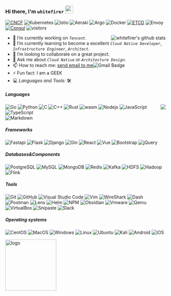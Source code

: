 ### Hi there, I'm `whitefirer` <img src = "https://raw.githubusercontent.com/MartinHeinz/MartinHeinz/master/wave.gif" width=25>

<a href="https://www.cncf.io/">![CNCF](https://img.shields.io/badge/-CNCF-5f5f5f?style=flat&logo=cncf&logoColor=ffffff&labelColor=0078D6)</a>
![Kubernetes](https://img.shields.io/badge/-Kubernetes-5f5f5f?style=flat&logo=kubernetes&logoColor=ffffff&labelColor=0078D6)
![Istio](https://img.shields.io/badge/-Istio-5f5f5f?style=flat&logo=istio&logoColor=ffffff&labelColor=0078D6)
![Aeraki](https://img.shields.io/badge/-Aeraki-5f5f5f?style=flat&logo=aeraki&logoColor=ffffff&labelColor=0078D6)
![Argo](https://img.shields.io/badge/-Argo-5f5f5f?style=flat&logo=argo&logoColor=ffffff&labelColor=0078D6)
![Docker](https://img.shields.io/badge/-Docker-5f5f5f?style=flat&logo=docker&logoColor=ffffff&labelColor=0078D6)
<a href="https://github.com/etcd-io/etcd">![ETCD](https://img.shields.io/badge/-ETCD-5f5f5f?style=flat&logo=etcd&logoColor=ffffff&labelColor=599dd5)</a>
![Envoy](https://img.shields.io/badge/-Envoy-5f5f5f?style=flat&logo=consul&logoColor=ffffff&labelColor=d04fab)
<a href="https://github.com/hashicorp/consul">![Consul](https://img.shields.io/badge/-Consul-5f5f5f?style=flat&logo=consul&logoColor=ffffff&labelColor=ce4875)</a>
![visitors](https://visitor-badge.glitch.me/badge?page_id=whitefirer)

<img align="right" src="https://github-readme-stats.vercel.app/api?username=whitefirer&show_icons=true&theme=vue" alt="whitefirer's github stats" />

<!-- [![My Skills](https://skillicons.dev/icons?i=aws,gcp,azure,react,vue,flutter&perline=3)](https://skillicons.dev) -->
<!-- <img align="right" src="https://github-readme-stats.vercel.app/api/top-langs/?username=whitefirer&theme=vue" alt="whitefirer's github top language" /> -->

- 🔭 I’m currently working on *`Tencent`*.
- 🌱 I’m currently learning to become a excellent *`Cloud Native Developer`*, *`Infrastructure Engineer`*, *`Architect`*.
- 👯 I’m looking to collaborate on a great project.
- 💬 Ask me about *`Cloud Native`* or *`Architecture Design`*.
- 📫 How to reach me: [send email to me](mailto:whitefirer@gmail.com)![Gmail Badge](https://img.shields.io/badge/-Gmail-c14438?style=flat-square&logo=Gmail&logoColor=white&link=mailto:whitefirer@gmail.com)
- ⚡ Fun fact: I am a GEEK
- 💻 *Languages and Tools:* 🛠️<br>

<h5>Languages</h5>
<img align="right" src="https://skillicons.dev/icons?i=go,python,c,cpp,rust,webassembly,nodejs,javascript,typescript,fastapi,flask,django,postgres,mysql,mongo,redis,react,vue,bootstrap,git,kubernetes,docker,vim,vscode&perline=4&theme=light" />

![Go](https://img.shields.io/badge/-Go-5f5f5f?style=flat&logo=go&logoColor=85d2e3&labelColor=ffffff)
![Python](https://img.shields.io/badge/-Python-5f5f5f?style=flat&logo=python&labelColor=ffffff)
![C](https://img.shields.io/badge/-C-5f5f5f?style=flat&logo=c&logoColor=4a79a5&labelColor=ffffff)
![C++](https://img.shields.io/badge/-CPP-5f5f5f?style=flat&logo=cplusplus&logoColor=4a79a5&labelColor=ffffff)
![Rust](https://img.shields.io/badge/-Rust-5f5f5f?style=flat&logo=rust&logoColor=000000&labelColor=ffffff)
![wasm](https://img.shields.io/badge/-Wasm-5f5f5f?style=flat&logo=webassembly&logoColor=4a79a5&labelColor=ffffff)
![Nodejs](https://img.shields.io/badge/-Nodejs-5f5f5f?style=flat&logo=Node.js&labelColor=ffffff)
![JavaScript](https://img.shields.io/badge/-JavaScript-5f5f5f?style=flat&logo=javascript&labelColor=ffffff)
![TypeScript](https://img.shields.io/badge/-TypeScript-5f5f5f?style=flat&logo=typescript&labelColor=ffffff)<br>
![Markdown](https://img.shields.io/badge/-Markdown-5f5f5f?style=flat&logo=markdown&logoColor=4a79a5&labelColor=ffffff)

<h5>Frameworks</h5>
  
![Fastapi](https://img.shields.io/badge/-Fastapi-5f5f5f?style=flat&logo=fastapi&logoColor=ffffff&labelColor=44968a)
![Flask](https://img.shields.io/badge/-Flask-5f5f5f?style=flat&logo=flask&logoColor=000000&labelColor=ffffff)
![Django](https://img.shields.io/badge/-Django-5f5f5f?style=flat&logo=django&logoColor=000000&labelColor=ffffff)
![Gin](https://img.shields.io/badge/-Gin-5f5f5f?style=flat&logo=gin&labelColor=ffffff)
![React](https://img.shields.io/badge/-React-5f5f5f?style=flat&logo=react&labelColor=ffffff)
![Vue](https://img.shields.io/badge/-Vue-5f5f5f?style=flat&logo=vue.js&labelColor=ffffff)
![Bootstrap](https://img.shields.io/badge/-Bootstrap-5f5f5f?style=flat&logo=bootstrap&logoColor=ffffff&labelColor=563D7C)
![jQuery](https://img.shields.io/badge/-jQuery-5f5f5f?style=flat&logo=jQuery&logoColor=0769AD&labelColor=ffffff)

<h5>Databases&Components</h5>

![PostgreSQL](https://img.shields.io/badge/-PostgreSQL-5f5f5f?style=flat&logo=postgresql&logoColor=ffffff&labelColor=336791)
![MySQL](https://img.shields.io/badge/-MySQL-5f5f5f?style=flat&logo=mysql&labelColor=ffffff)
![MongoDB](https://img.shields.io/badge/-MongoDB-5f5f5f?style=flat&logo=mongodb&labelColor=ffffff)
![Redis](https://img.shields.io/badge/-Redis-5f5f5f?style=flat&logo=redis&labelColor=ffffff)
![Kafka](https://img.shields.io/badge/-Kafka-5f5f5f?style=flat&logo=json&logoColor=000000&labelColor=ffffff)
![HDFS](https://img.shields.io/badge/-HDFS-5f5f5f?style=flat&logo=hdfs&logoColor=000000&labelColor=ffffff)
![Hadoop](https://img.shields.io/badge/-Hadoop-5f5f5f?style=flat&logo=hadoop&logoColor=000000&labelColor=ffffff)
![Flink](https://img.shields.io/badge/-Flink-5f5f5f?style=flat&logo=flink&logoColor=000000&labelColor=ffffff)

<h5>Tools</h5>

![Git](https://img.shields.io/badge/-Git-5f5f5f?style=flat&logo=git&logoColor=F05032&labelColor=ffffff)
![GitHub](https://img.shields.io/badge/-GitHub-5f5f5f?style=flat&logo=github&logoColor=000000&labelColor=ffffff)
![Visual Studio Code](https://img.shields.io/badge/-VSCode-5f5f5f?style=flat&logo=visual-studio-code&labelColor=007ACC)
![Vim](https://img.shields.io/badge/-Vim-5f5f5f?style=flat&logo=vim&logoColor=357820&labelColor=ffffff)
![WireShark](https://img.shields.io/badge/-WireShark-5f5f5f?style=flat&logo=wireshark&logoColor=ffffff&labelColor=0078D6)
![Dash](https://img.shields.io/badge/-Dash-5f5f5f?style=flat&logo=dash&logoColor=ffffff&labelColor=0078D6)
![Postman](https://img.shields.io/badge/-Postman-5f5f5f?style=flat&logo=postman&logoColor=ffffff&labelColor=ee7447)
![Lens](https://img.shields.io/badge/-Lens-5f5f5f?style=flat&logo=lens&logoColor=ffffff&labelColor=0078D6)
![Helm](https://img.shields.io/badge/-Helm-5f5f5f?style=flat&logo=helm&logoColor=ffffff&labelColor=0078D6)
![NPM](https://img.shields.io/badge/-npm-5f5f5f?style=flat&logo=npm&labelColor=ffffff)
![Obsidian](https://img.shields.io/badge/-Obsidian-5f5f5f?style=flat&logo=obsidian&logoColor=8074d3&labelColor=ffffff)
![Vmware](https://img.shields.io/badge/-Vmware-5f5f5f?style=flat&logo=vmware&labelColor=ffffff)
![Qemu](https://img.shields.io/badge/-Qemu-5f5f5f?style=flat&logo=qemu&labelColor=ffffff)
![VirtualBox](https://img.shields.io/badge/-VirtualBox-5f5f5f?style=flat&logo=virtualbox&labelColor=213a61)
![Snipaste](https://img.shields.io/badge/-Snipaste-5f5f5f?style=flat&logo=snipaste&labelColor=ffffff)
![Slack](https://img.shields.io/badge/-Slack-5f5f5f?style=flat&logo=slack&logoColor=ffffff&labelColor=0078D6)

<h5>Operating systems</h5>

![CentOS](https://img.shields.io/badge/-CentOS-5f5f5f?style=flat&logo=centos&logoColor=883075&labelColor=ffffff)
![MacOS](https://img.shields.io/badge/-MacOS-5f5f5f?style=flat&logo=apple&logoColor=000000&labelColor=ffffff)
![Windows](https://img.shields.io/badge/-Windows-5f5f5f?style=flat&logo=windows&logoColor=ffffff&labelColor=0078D6)
![Linux](https://img.shields.io/badge/-Linux-5f5f5f?style=flat&logo=linux&logoColor=000000&labelColor=aaaa22)
![Ubuntu](https://img.shields.io/badge/-Ubuntu-5f5f5f?style=flat&logo=ubuntu&labelColor=ffffff)
![Kali](https://img.shields.io/badge/-Kali-5f5f5f?style=flat&logo=kali-linux&logoColor=000000&labelColor=ffffff)
![Android](https://img.shields.io/badge/-Android-5f5f5f?style=flat&logo=android&labelColor=ffffff)
![iOS](https://img.shields.io/badge/-iOS-5f5f5f?style=flat&logo=ios&logoColor=000000&labelColor=ffffff)
<!-- ![image](https://img.shields.io/badge/AMD-Radeon-Pro_555X?style=for-the-badge&logo=amd&logoColor=white)
![image](https://img.shields.io/badge/AMD-Ryzen_5_1600-ED1C24?style=for-the-badge&logo=amd&logoColor=white) 
 -->
<!-- 
[![My Skills](https://skillicons.dev/icons?i=kubernetes,istio,envoy,nginx&theme=light)](https://skillicons.dev)
[![My Skills](https://skillicons.dev/icons?i=go,python,c,cpp,nodejs&theme=light)](https://skillicons.dev)</br>
[![My Skills](https://skillicons.dev/icons?i=postgres,mysql,mongo,redis,kafka,zookeeper&theme=light)](https://skillicons.dev)</br>
[![My Skills](https://skillicons.dev/icons?i=react,vue,bootstrap,jquery&theme=light)](https://skillicons.dev) -->
<img src="https://github-profile-trophy.vercel.app/?username=whitefirer&theme=vue&column=7&margin-w=10" alt="logo" height="160" align="center" />
